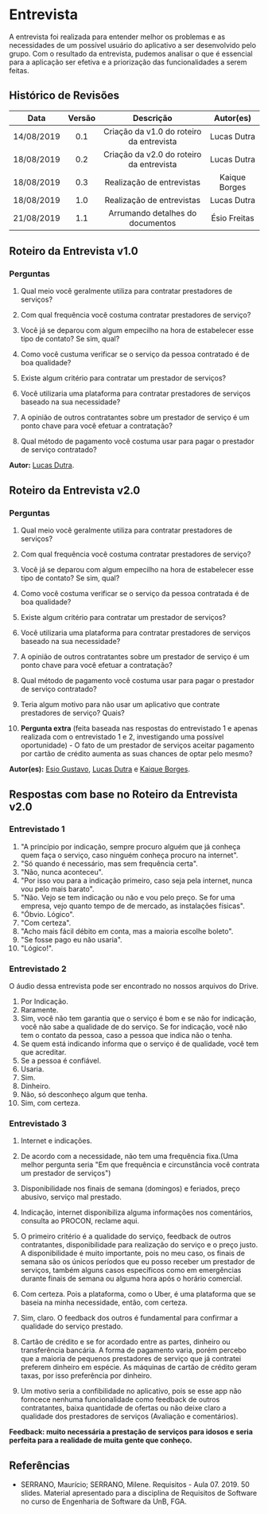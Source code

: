 # Entrevista

A entrevista foi realizada para entender melhor os problemas e as necessidades de um possível usuário do aplicativo a ser desenvolvido pelo grupo. Com o resultado da entrevista, pudemos analisar o que é essencial para a aplicação ser efetiva e a priorização das funcionalidades a serem feitas.

## Histórico de Revisões

|    Data    | Versão |                Descrição                 |   Autor(es)   |
| :--------: | :----: | :--------------------------------------: | :-----------: |
| 14/08/2019 |  0.1   | Criação da v1.0 do roteiro da entrevista |  Lucas Dutra  |
| 18/08/2019 |  0.2   | Criação da v2.0 do roteiro da entrevista |  Lucas Dutra  |
| 18/08/2019 |  0.3   |        Realização de entrevistas         | Kaique Borges |
| 18/08/2019 |  1.0   |        Realização de entrevistas         |  Lucas Dutra  |
| 21/08/2019 |  1.1   |     Arrumando detalhes do documentos     | Ésio Freitas  |

## Roteiro da Entrevista v1.0

### Perguntas

1. Qual meio você geralmente utiliza para contratar prestadores de serviços?

2. Com qual frequência você costuma contratar prestadores de serviço?

3. Você já se deparou com algum empecilho na hora de estabelecer esse tipo de contato? Se sim, qual?

4. Como você custuma verificar se o serviço da pessoa contratado é de boa qualidade?

5. Existe algum critério para contratar um prestador de serviços?

6. Você utilizaria uma plataforma para contratar prestadores de serviços baseado na sua necessidade?

7. A opinião de outros contratantes sobre um prestador de serviço é um ponto chave para você efetuar a contratação?

8. Qual método de pagamento você costuma usar para pagar o prestador de serviço contratado?  

**Autor:** [Lucas Dutra](https://github.com/lucasdutraf).


## Roteiro da Entrevista v2.0

### Perguntas

1. Qual meio você geralmente utiliza para contratar prestadores de serviços?

2. Com qual frequência você costuma contratar prestadores de serviço?

3. Você já se deparou com algum empecilho na hora de estabelecer esse tipo de contato? Se sim, qual?

4. Como você costuma verificar se o serviço da pessoa contratada é de boa qualidade?

5. Existe algum critério para contratar um prestador de serviços?

6. Você utilizaria uma plataforma para contratar prestadores de serviços baseado na sua necessidade?

7. A opinião de outros contratantes sobre um prestador de serviço é um ponto chave para você efetuar a contratação?

8. Qual método de pagamento você costuma usar para pagar o prestador de serviço contratado?

9. Teria algum motivo para não usar um aplicativo que contrate prestadores de serviço? Quais?

10. **Pergunta extra** (feita baseada nas respostas do entrevistado 1 e apenas realizada com o entrevistado 1 e 2, investigando uma possível oportunidade) - O fato de um prestador de serviços aceitar pagamento por cartão de crédito aumenta as suas chances de optar pelo mesmo?  

**Autor(es):** [Esio Gustavo](https://github.com/EsioFreitas), [Lucas Dutra](https://github.com/lucasdutraf) e [Kaique Borges](https://github.com/kaiqueborges).


## Respostas com base no Roteiro da Entrevista v2.0

### Entrevistado 1

1. "A princípio por indicação, sempre procuro alguém que já conheça quem faça o serviço, caso ninguém conheça procuro na internet".
2. "Só quando é necessário, mas sem frequência certa".
3. "Não, nunca aconteceu".
4. "Por isso vou para a indicação primeiro, caso seja pela internet, nunca vou pelo mais barato".
5. "Não. Vejo se tem indicação ou não e vou pelo preço. Se for uma empresa, vejo quanto tempo de de mercado, as instalações físicas".
6. "Óbvio. Lógico".
7. "Com certeza".
8. "Acho mais fácil débito em conta, mas a maioria escolhe boleto".
9. "Se fosse pago eu não usaria".
10. "Lógico!".

### Entrevistado 2

O áudio dessa entrevista pode ser encontrado no nossos arquivos do Drive.

1. Por Indicação.
2. Raramente.
3. Sim, você não tem garantia que o serviço é bom e se não for indicação, você não sabe a qualidade de do serviço. Se for indicação, você não tem o contato da pessoa, caso a pessoa que indica não o tenha.
4. Se quem está indicando informa que o serviço é de qualidade, você tem que acreditar.
5. Se a pessoa é confiável.
6. Usaria.
7. Sim.
8. Dinheiro.
9. Não, só desconheço algum que tenha.
10. Sim, com certeza.

### Entrevistado 3

1. Internet e indicações.

2. De acordo com a necessidade, não tem uma frequência fixa.(Uma melhor pergunta seria "Em que frequência e circunstância você contrata um prestador de serviços")

3. Disponibilidade nos finais de semana (domingos) e feriados, preço abusivo, serviço mal prestado.

4. Indicação, internet disponibiliza alguma informações nos comentários, consulta ao PROCON, reclame aqui.

5. O primeiro critério é a qualidade do serviço, feedback de outros contratantes, disponibilidade para realização do serviço e o preço justo. A disponibilidade é muito importante, pois no meu caso, os finais de semana são os únicos períodos que eu posso receber um prestador de serviços, também alguns casos específicos como em emergências durante finais de semana ou alguma hora após o horário comercial.

6. Com certeza. Pois a plataforma, como o Uber, é uma plataforma que se baseia na minha necessidade, então, com certeza.

7. Sim, claro. O feedback dos outros é fundamental para confirmar a qualidade do serviço prestado.

8. Cartão de crédito e se for acordado entre as partes, dinheiro ou transferência bancária. A forma de pagamento varia, porém percebo que a maioria de pequenos prestadores de serviço que já contratei preferem dinheiro em espécie. As máquinas de cartão de crédito geram taxas, por isso preferência por dinheiro.

9. Um motivo seria a confibilidade no aplicativo, pois se esse app não forncece nenhuma funcionalidade como feedback de outros contratantes, baixa quantidade de ofertas ou não deixe claro a qualidade dos prestadores de serviços (Avaliação e comentários).

**Feedback: muito necessária a prestação de serviços para idosos e seria perfeita para a realidade de muita gente que conheço.**

## Referências

* SERRANO, Maurício; SERRANO, Milene. Requisitos - Aula 07. 2019. 50 slides. Material apresentado para a disciplina de Requisitos de Software no curso de Engenharia de Software da UnB, FGA.